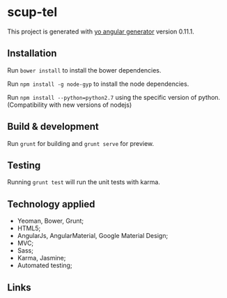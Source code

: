 # scup-tel

This project is generated with [yo angular generator](https://github.com/yeoman/generator-angular)
version 0.11.1.

## Installation

Run `bower install` to install the bower dependencies.

Run `npm install -g node-gyp` to install the node dependencies.

Run `npm install --python=python2.7` using the specific version of python. (Compatibility with new versions of nodejs)

## Build & development

Run `grunt` for building and `grunt serve` for preview.

## Testing

Running `grunt test` will run the unit tests with karma.

## Technology applied

* Yeoman, Bower, Grunt;
* HTML5;
* AngularJs, AngularMaterial, Google Material Design;
* MVC;
* Sass;
* Karma, Jasmine;
* Automated testing;

## Links

[SculpTel link project]:http://asa300.com.br/scup-tel/
[Application Coverage]:http://asa300.com.br/scup-tel/coverage/PhantomJS%201.9.8%20(Windows%207%200.0.0)/index.html